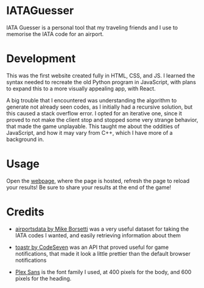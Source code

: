 # IATAGuesser
IATA Guesser is a personal tool that my traveling friends and I use to memorise the IATA code for an airport.

# Development
This was the first website created fully in HTML, CSS, and JS. I learned the syntax needed to recreate the old Python program in JavaScript, with plans to expand this to a more visually appealing app, with React.

A big trouble that I encountered was understanding the algorithm to generate not already seen codes, as I initially had a recursive solution, but this caused a stack overflow error. I opted for an iterative one, since it proved to not make the client stop and stopped some very strange behavior, that made the game unplayable. This taught me about the oddities of JavaScript, and how it may vary from C++, which I have more of a background in.

# Usage
Open the [webpage](thevedantmodi.com/IATAGuesser), where the page is hosted, refresh the page to reload your results! Be sure to share your results at the end of the game!

# Credits
- [airportsdata by Mike Borsetti](https://github.com/mborsetti/airportsdata) was a very useful dataset for taking the IATA codes I wanted, and easily retrieving information about them

- [toastr by CodeSeven](https://github.com/CodeSeven/toastr) was an API that proved useful for game notifications, that made it look a little prettier than the default browser notifications

- [Plex Sans](https://fonts.google.com/share?selection.family=IBM%2BPlex%2BSans:wght@400;600) is the font family I used, at 400 pixels for the body, and 600 pixels for the heading.
